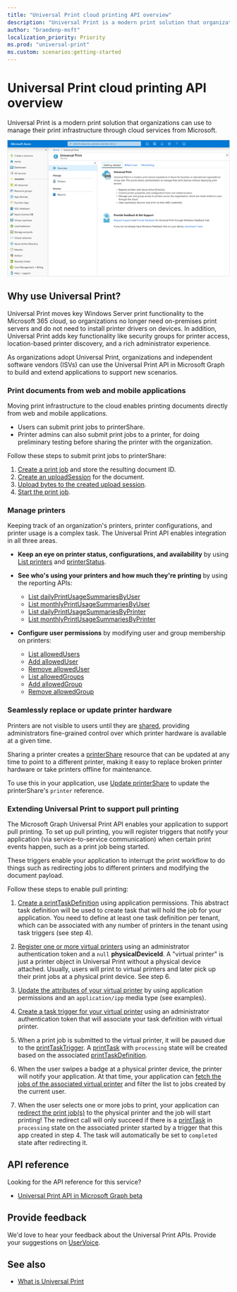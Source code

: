 ```yaml
---
title: "Universal Print cloud printing API overview"
description: "Universal Print is a modern print solution that organizations can use to manage their print infrastructure through cloud services from Microsoft."
author: "braedenp-msft"
localization_priority: Priority
ms.prod: "universal-print"
ms.custom: scenarios:getting-started
---
```


# Universal Print cloud printing API overview

Universal Print is a modern print solution that organizations can use to manage their print infrastructure through cloud services from Microsoft.

![Screenshot of the Universal Print Azure portal home page](images/universal-print-portal-homepage.png)

## Why use Universal Print?

Universal Print moves key Windows Server print functionality to the Microsoft 365 cloud, so organizations no longer need on-premises print servers and do not need to install printer drivers on devices. In addition, Universal Print adds key functionality like security groups for printer access, location-based printer discovery, and a rich administrator experience.

As organizations adopt Universal Print, organizations and independent software vendors (ISVs) can use the Universal Print API in Microsoft Graph to build and extend applications to support new scenarios.

### Print documents from web and mobile applications

Moving print infrastructure to the cloud enables printing documents directly from web and mobile applications.
- Users can submit print jobs to printerShare.
- Printer admins can also submit print jobs to a printer, for doing preliminary testing before sharing the printer with the organization.

Follow these steps to submit print jobs to printerShare:

1. [Create a print job](/graph/api/printershare-post-jobs) and store the resulting document ID.
2. [Create an uploadSession](/graph/api/printdocument-createuploadsession) for the document. 
3. [Upload bytes to the created upload session](./upload-data-to-upload-session.md).
4. [Start the print job](/graph/api/printjob-start).

### Manage printers

Keeping track of an organization's printers, printer configurations, and printer usage is a complex task. The Universal Print API enables integration in all three areas.

* **Keep an eye on printer status, configurations, and availability** by using [List printers](/graph/api/print-list-printers) and [printerStatus](/graph/api/resources/printerstatus).

* **See who's using your printers and how much they're printing** by using the reporting APIs:
  * [List dailyPrintUsageSummariesByUser](/graph/api/reportroot-list-dailyprintusagesummariesbyuser)
  * [List monthlyPrintUsageSummariesByUser](/graph/api/reportroot-list-monthlyprintusagesummariesbyuser)
  * [List dailyPrintUsageSummariesByPrinter](/graph/api/reportroot-list-dailyprintusagesummariesbyprinter)
  * [List monthlyPrintUsageSummariesByPrinter](/graph/api/reportroot-list-monthlyprintusagesummariesbyprinter)

* **Configure user permissions** by modifying user and group membership on printers:
  * [List allowedUsers](/graph/api/printershare-list-allowedusers)
  * [Add allowedUser](/graph/api/printershare-post-allowedusers)
  * [Remove allowedUser](/graph/api/printershare-delete-alloweduser)
  * [List allowedGroups](/graph/api/printershare-list-allowedgroups)
  * [Add allowedGroup](/graph/api/printershare-post-allowedgroups)
  * [Remove allowedGroup](/graph/api/printershare-delete-allowedgroup)

### Seamlessly replace or update printer hardware

Printers are not visible to users until they are [shared](/graph/api/print-post-shares), providing administrators fine-grained control over which printer hardware is available at a given time.

Sharing a printer creates a [printerShare](/graph/api/resources/printershare) resource that can be updated at any time to point to a different printer, making it easy to replace broken printer hardware or take printers offline for maintenance.

To use this in your application, use [Update printerShare](/graph/api/printershare-update) to update the printerShare's `printer` reference.

### Extending Universal Print to support pull printing

The Microsoft Graph Universal Print API enables your application to support pull printing. To set up pull printing, you will register triggers that notify your application (via service-to-service communication) when certain print events happen, such as a print job being started.

These triggers enable your application to interrupt the print workflow to do things such as redirecting jobs to different printers and modifying the document payload.

Follow these steps to enable pull printing:

1. [Create a printTaskDefinition](/graph/api/print-post-taskdefinitions) using application permissions. This abstract task definition will be used to create task that will hold the job for your application. You need to define at least one task definition per tenant, which can be associated with any number of printers in the tenant using task triggers (see step 4).

2. [Register one or more virtual printers](/graph/api/printer-create) using an administrator authentication token and a `null` **physicalDeviceId**. A "virtual printer" is just a printer object in Universal Print without a physical device attached. Usually, users will print to virtual printers and later pick up their print jobs at a physical print device. See step 6.

3. [Update the attributes of your virtual printer](/graph/api/printer-update) by using application permissions and an `application/ipp` media type (see examples).

4. [Create a task trigger for your virtual printer](/graph/api/printer-post-tasktriggers) using an administrator authentication token that will associate your task definition with virtual printer.

5. When a print job is submitted to the virtual printer, it will be paused due to the [printTaskTrigger](/graph/api/resources/printtasktrigger). A [printTask](/graph/api/resources/printtask) with `processing` state will be created based on the associated [printTaskDefinition](/graph/api/resources/printtaskdefinition).

6. When the user swipes a badge at a physical printer device, the printer will notify your application. At that time, your application can [fetch the jobs of the associated virtual printer](/graph/api/printer-list-jobs) and filter the list to jobs created by the current user.

7. When the user selects one or more jobs to print, your application can [redirect the print job(s)](/graph/api/printjob-redirect) to the physical printer and the job will start printing! The redirect call will only succeed if there is a [printTask](/graph/api/resources/printtask) in `processing` state on the associated printer started by a trigger that this app created in step 4. The task will automatically be set to `completed` state after redirecting it.

## API reference
Looking for the API reference for this service?

- [Universal Print API in Microsoft Graph beta](/graph/api/resources/print)

## Provide feedback

We'd love to hear your feedback about the Universal Print APIs. Provide your suggestions on [UserVoice](https://microsoftgraph.uservoice.com/forums/920506-microsoft-graph-feature-requests).

## See also

- [What is Universal Print](/universal-print/fundamentals/universal-print-whatis)